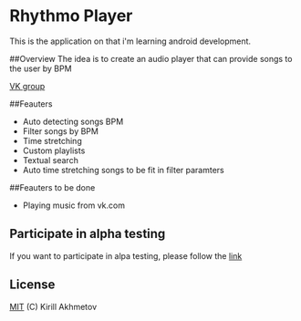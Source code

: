 # Rhythmo Player
This is the application on that i'm learning android development. 

##Overview
The idea is to create an audio player that can provide songs to the user by BPM

[VK group](https://new.vk.com/rhythmoplayer)

##Feauters
 - Auto detecting songs BPM
 - Filter songs by BPM
 - Time stretching
 - Custom playlists
 - Textual search
 - Auto time stretching songs to be fit in filter paramters

##Feauters to be done
 - Playing music from vk.com


## Participate in alpha testing
If you want to participate in alpa testing, please follow the [link](https://play.google.com/apps/testing/com.juztoss.bpmplayer.dev)


## License
[MIT](https://github.com/JuzTosS/BPMPlayer/blob/master/LICENSE.md) (C) Kirill Akhmetov

